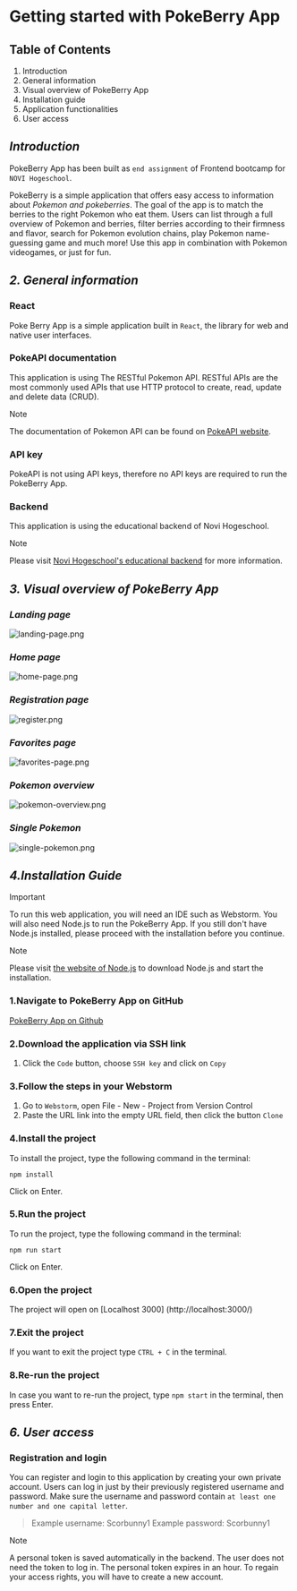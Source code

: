 # Getting started with PokeBerry App

## Table of Contents
1. Introduction
2. General information
3. Visual overview of PokeBerry App
4. Installation guide
5. Application functionalities
6. User access


## ***Introduction***

PokeBerry App has been built as `end assignment` of Frontend bootcamp for `NOVI Hogeschool`.

PokeBerry is a simple application that offers easy access to information about _Pokemon and pokeberries_. 
The goal of the app is to match the berries to the right Pokemon who eat them. 
Users can list through a full overview of Pokemon and berries, filter berries according to their firmness and flavor, search for Pokemon evolution chains, play Pokemon name-guessing game and much more!
Use this app in combination with Pokemon videogames, or just for fun. 


## ***2. General information***

### **React**
Poke Berry App is a simple application built in `React`, the library for web and native user interfaces.

### **PokeAPI documentation**
This application is using The RESTful Pokemon API. 
RESTful APIs are the most commonly used APIs that use HTTP protocol to create, read, update and delete data (CRUD).

>[!NOTE]
>The documentation of Pokemon API can be found on [PokeAPI website](https://pokeapi.co/docs/v2).

### **API key**
PokeAPI is not using API keys, therefore no API keys are required to run the PokeBerry App.

### **Backend**
This application is using the educational backend of Novi Hogeschool.

>[!NOTE]
>Please visit [Novi Hogeschool's educational backend](https://github.com/hogeschoolnovi/novi-educational-backend-documentation) for more information.



## ***3. Visual overview of PokeBerry App***

### _Landing page_
![landing-page.png](...)

### _Home page_
![home-page.png](...)

### _Registration page_
![register.png](...)

### _Favorites page_
![favorites-page.png](...)

### _Pokemon overview_
![pokemon-overview.png](...)

### _Single Pokemon_
![single-pokemon.png](...)
   

## ***4.Installation Guide***

>[!IMPORTANT]
>To run this web application, you will need an IDE such as Webstorm. You will also need Node.js to run the PokeBerry App. 
>If you still don't have Node.js installed, please proceed with the installation before you continue.


>[!NOTE]
>Please visit [the website of Node.js](https://nodejs.org/en) to download Node.js and start the installation.


### **1.Navigate to PokeBerry App on GitHub**

[PokeBerry App on Github](https://github.com/marijana82/poke-berry-final-project)

### **2.Download the application via SSH link**

1. Click the `Code` button, choose `SSH key` and click on `Copy`

### **3.Follow the steps in your Webstorm**

1. Go to `Webstorm`, open File - New - Project from Version Control
2. Paste the URL link into the empty URL field, then click the button `Clone`


### **4.Install the project**

To install the project, type the following command in the terminal:
```
npm install
```
Click on Enter.


### **5.Run the project**

To run the project, type the following command in the terminal:
```
npm run start 
```
Click on Enter.


### **6.Open the project**

The project will open on [Localhost 3000] (http://localhost:3000/)


### **7.Exit the project**

If you want to exit the project type `CTRL + C` in the terminal. 


### **8.Re-run the project**

In case you want to re-run the project, type `npm start` in the terminal, then press Enter. 


## ***6. User access***

### **Registration and login**
You can register and login to this application by creating your own private account.
Users can log in just by their previously registered username and password.
Make sure the username and password contain `at least one number and one capital letter`.
>Example username: Scorbunny1
>Example password: Scorbunny1

>[!NOTE]
>A personal token is saved automatically in the backend. The user does not need the token to log in.
>The personal token expires in an hour. To regain your access rights, you will have to create a new account. 


